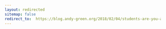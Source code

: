 ```yaml
---
layout: redirected
sitemap: false
redirect_to:  https://blog.andy-green.org/2018/02/04/students-are-you-asking-the-wrong-questions/
---
```

